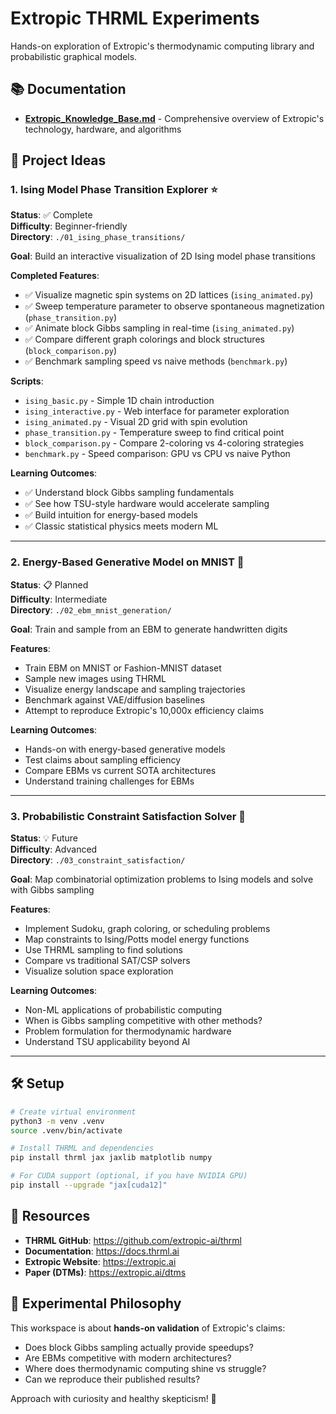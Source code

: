 # Extropic THRML Experiments

Hands-on exploration of Extropic's thermodynamic computing library and probabilistic graphical models.

## 📚 Documentation
- **[Extropic_Knowledge_Base.md](./Extropic_Knowledge_Base.md)** - Comprehensive overview of Extropic's technology, hardware, and algorithms

## 🎯 Project Ideas

### 1. Ising Model Phase Transition Explorer ⭐
**Status**: ✅ Complete  
**Difficulty**: Beginner-friendly  
**Directory**: `./01_ising_phase_transitions/`

**Goal**: Build an interactive visualization of 2D Ising model phase transitions

**Completed Features**:
- ✅ Visualize magnetic spin systems on 2D lattices (`ising_animated.py`)
- ✅ Sweep temperature parameter to observe spontaneous magnetization (`phase_transition.py`)
- ✅ Animate block Gibbs sampling in real-time (`ising_animated.py`)
- ✅ Compare different graph colorings and block structures (`block_comparison.py`)
- ✅ Benchmark sampling speed vs naive methods (`benchmark.py`)

**Scripts**:
- `ising_basic.py` - Simple 1D chain introduction
- `ising_interactive.py` - Web interface for parameter exploration
- `ising_animated.py` - Visual 2D grid with spin evolution
- `phase_transition.py` - Temperature sweep to find critical point
- `block_comparison.py` - Compare 2-coloring vs 4-coloring strategies
- `benchmark.py` - Speed comparison: GPU vs CPU vs naive Python

**Learning Outcomes**:
- ✅ Understand block Gibbs sampling fundamentals
- ✅ See how TSU-style hardware would accelerate sampling
- ✅ Build intuition for energy-based models
- ✅ Classic statistical physics meets modern ML

---

### 2. Energy-Based Generative Model on MNIST 🎨
**Status**: 📋 Planned  
**Difficulty**: Intermediate  
**Directory**: `./02_ebm_mnist_generation/`

**Goal**: Train and sample from an EBM to generate handwritten digits

**Features**:
- Train EBM on MNIST or Fashion-MNIST dataset
- Sample new images using THRML
- Visualize energy landscape and sampling trajectories
- Benchmark against VAE/diffusion baselines
- Attempt to reproduce Extropic's 10,000x efficiency claims

**Learning Outcomes**:
- Hands-on with energy-based generative models
- Test claims about sampling efficiency
- Compare EBMs vs current SOTA architectures
- Understand training challenges for EBMs

---

### 3. Probabilistic Constraint Satisfaction Solver 🧩
**Status**: 💡 Future  
**Difficulty**: Advanced  
**Directory**: `./03_constraint_satisfaction/`

**Goal**: Map combinatorial optimization problems to Ising models and solve with Gibbs sampling

**Features**:
- Implement Sudoku, graph coloring, or scheduling problems
- Map constraints to Ising/Potts model energy functions
- Use THRML sampling to find solutions
- Compare vs traditional SAT/CSP solvers
- Visualize solution space exploration

**Learning Outcomes**:
- Non-ML applications of probabilistic computing
- When is Gibbs sampling competitive with other methods?
- Problem formulation for thermodynamic hardware
- Understand TSU applicability beyond AI

---

## 🛠️ Setup

```bash
# Create virtual environment
python3 -m venv .venv
source .venv/bin/activate

# Install THRML and dependencies
pip install thrml jax jaxlib matplotlib numpy

# For CUDA support (optional, if you have NVIDIA GPU)
pip install --upgrade "jax[cuda12]"
```

## 📖 Resources

- **THRML GitHub**: https://github.com/extropic-ai/thrml
- **Documentation**: https://docs.thrml.ai
- **Extropic Website**: https://extropic.ai
- **Paper (DTMs)**: https://extropic.ai/dtms

## 🧪 Experimental Philosophy

This workspace is about **hands-on validation** of Extropic's claims:
- Does block Gibbs sampling actually provide speedups?
- Are EBMs competitive with modern architectures?
- Where does thermodynamic computing shine vs struggle?
- Can we reproduce their published results?

Approach with curiosity and healthy skepticism! 🔬
